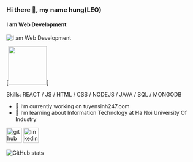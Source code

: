 ### Hi there 👋, my name hung(LEO)
#### I am Web Development
![I am Web Development](https://codermart.vn/wp-content/uploads/2020/08/hello-world-banner.png)

[<img src='https://codermart.vn/wp-content/uploads/2020/08/hello-world-banner.png' width='100' >]


Skills: REACT / JS / HTML / CSS / NODEJS / JAVA / SQL / MONGODB

- 🔭 I’m currently working on  tuyensinh247.com  
- 🌱 I’m learning about Information Technology at Ha Noi University Of Industry  


[<img src='https://cdn.jsdelivr.net/npm/simple-icons@3.0.1/icons/github.svg' alt='github' height='40'>](https://github.com/vanhung1999dev)  [<img src='https://cdn.jsdelivr.net/npm/simple-icons@3.0.1/icons/linkedin.svg' alt='linkedin' height='40'>](https://www.linkedin.com/in/https://www.linkedin.com/in/hung-van-3799081aa//)  

![GitHub stats](https://github-readme-stats.vercel.app/api?username=vanhung1999dev&show_icons=true)  

 
